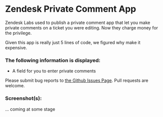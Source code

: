 # Zendesk Private Comment App

Zendesk Labs used to publish a private comment app that let you make
private comments on a ticket you were editing. Now they charge money
for the privilege.

Given this app is really just 5 lines of code, we figured why make it
expensive.

### The following information is displayed:

* A field for you to enter private comments

Please submit bug reports to [the Github Issues Page](https://github.com/andrewyager/zd_privatecomment/issues). Pull requests are welcome.

### Screenshot(s):
... coming at some stage
